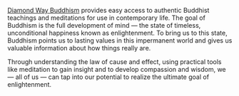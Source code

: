 [Diamond Way Buddhism](https://www.diamondway-buddhism.org/buddhism/) provides easy access to authentic Buddhist teachings and meditations for use in contemporary life. The goal of Buddhism is the full development of mind — the state of timeless, unconditional happiness known as enlightenment. To bring us to this state, Buddhism points us to lasting values in this impermanent world and gives us valuable information about how things really are.

Through understanding the law of cause and effect, using practical tools like meditation to gain insight and to develop compassion and wisdom, we — all of us — can tap into our potential to realize the ultimate goal of enlightenment.
